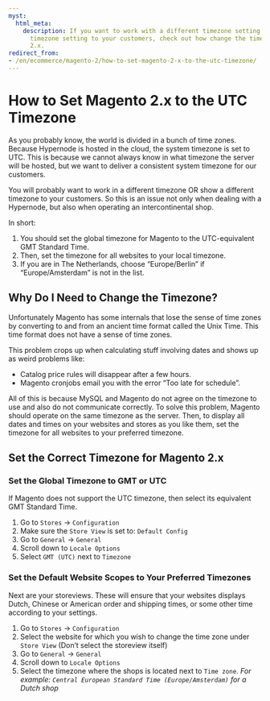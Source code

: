 ```yaml
---
myst:
  html_meta:
    description: If you want to work with a different timezone setting or show a different
      timezone setting to your customers, check out how change the timezone on Magento
      2.x.
redirect_from:
- /en/ecommerce/magento-2/how-to-set-magento-2-x-to-the-utc-timezone/
---
```


<!-- source: https://support.hypernode.com/en/ecommerce/magento-2/how-to-set-magento-2-x-to-the-utc-timezone/ -->

# How to Set Magento 2.x to the UTC Timezone

As you probably know, the world is divided in a bunch of time zones. Because Hypernode is hosted in the cloud, the system timezone is set to UTC. This is because we cannot always know in what timezone the server will be hosted, but we want to deliver a consistent system timezone for our customers.

You will probably want to work in a different timezone OR show a different timezone to your customers. So this is an issue not only when dealing with a Hypernode, but also when operating an intercontinental shop.

In short:

1. You should set the global timezone for Magento to the UTC-equivalent GMT Standard Time.
1. Then, set the timezone for all websites to your local timezone.
1. If you are in The Netherlands, choose “Europe/Berlin” if “Europe/Amsterdam” is not in the list.

## Why Do I Need to Change the Timezone?

Unfortunately Magento has some internals that lose the sense of time zones by converting to and from an ancient time format called the Unix Time. This time format does not have a sense of time zones.

This problem crops up when calculating stuff involving dates and shows up as weird problems like:

- Catalog price rules will disappear after a few hours.
- Magento cronjobs email you with the error “Too late for schedule”.

All of this is because MySQL and Magento do not agree on the timezone to use and also do not communicate correctly. To solve this problem, Magento should operate on the same timezone as the server. Then, to display all dates and times on your websites and stores as you like them, set the timezone for all websites to your preferred timezone.

## Set the Correct Timezone for Magento 2.x

### Set the Global Timezone to GMT or UTC

If Magento does not support the UTC timezone, then select its equivalent GMT Standard Time.

1. Go to `Stores` -> `Configuration`
1. Make sure the `Store View` is set to: `Default Config`
1. Go to `General` -> `General`
1. Scroll down to `Locale Options`
1. Select `GMT (UTC)` next to `Timezone`

### Set the Default Website Scopes to Your Preferred Timezones

Next are your storeviews. These will ensure that your websites displays Dutch, Chinese or American order and shipping times, or some other time according to your settings.

1. Go to `Stores` -> `Configuration`
1. Select the website for which you wish to change the time zone under `Store View` (Don’t select the storeview itself)
1. Go to `General` -> `General`
1. Scroll down to `Locale Options`
1. Select the timezone where the shops is located next to `Time zone`. *For example: `Central European Standard Time (Europe/Amsterdam)` for a Dutch shop*

